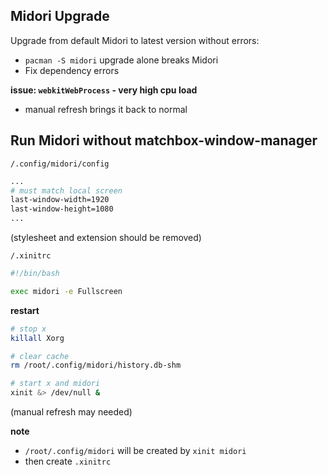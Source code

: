 ## Midori Upgrade

Upgrade from default Midori to latest version without errors:
- `pacman -S midori` upgrade alone breaks Midori
- Fix dependency errors

**issue: `webkitWebProcess` - very high cpu load**
- manual refresh brings it back to normal


## Run Midori without matchbox-window-manager

`/.config/midori/config`
```sh
...
# must match local screen
last-window-width=1920
last-window-height=1080
...
```
(stylesheet and extension should be removed)

`/.xinitrc`
```sh
#!/bin/bash

exec midori -e Fullscreen
```

**restart**
```sh
# stop x
killall Xorg

# clear cache
rm /root/.config/midori/history.db-shm

# start x and midori
xinit &> /dev/null &
```
(manual refresh may needed)

**note**
- `/root/.config/midori` will be created by `xinit midori`
- then create `.xinitrc`
